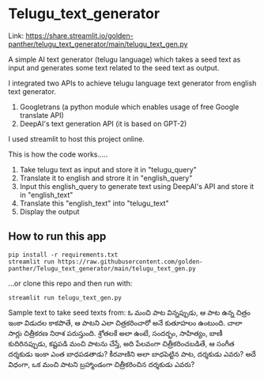 # Telugu_text_generator

Link: https://share.streamlit.io/golden-panther/telugu_text_generator/main/telugu_text_gen.py

A simple AI text generator (telugu language) which takes a seed text as input and generates some text related to the seed text as output.

I integrated two APIs to achieve telugu language text generator from english text generator.
  1. Googletrans (a python module which enables usage of free Google translate API)
  2. DeepAI's text generation API (it is based on GPT-2)

I used streamlit to host this project online.

This is how the code works.....
  1. Take telugu text as input and store it in "telugu_query"
  2. Translate it to english and strore it in "english_query"
  3. Input this english_query to generate text using DeepAI's API and store it in "english_text"
  4. Translate this "english_text" into "telugu_text"
  5. Display the output

## How to run this app

```
pip install -r requirements.txt
streamlit run https://raw.githubusercontent.com/golden-panther/Telugu_text_generator/main/telugu_text_gen.py
```

...or clone this repo and then run with:
```
streamlit run telugu_text_gen.py
```

Sample text to take seed texts from: ఓ మంచి పాట విన్నప్పుడు, ఆ పాట ఉన్న చిత్రం ఇంకా విడుదల కాకపొతే, ఆ పాటని ఎలా చిత్రకరించారో అనే కుతూహలం ఉంటుంది. చాలా సార్లు చిత్రీకరణ నిరాశ పరుస్తుంది. శ్రోతలకే అలా ఉంటే, సందర్భం, సాహిత్యం, బాణీ కుదిరినప్పుడు, కష్టపడి మంచి పాటను చేస్తే, అది పేలవంగా చిత్రీకరించబడితే, ఆ సంగీత దర్శకుడు ఇంకా ఎంత బాధపడతాడు? కీరవాణిని అలా బాధపెట్టిన పాట, దర్శకుడు ఎవరు? అదే విధంగా, ఒక మంచి పాటని బ్రహ్మాండంగా చిత్రీకరించిన దర్శకుడు ఎవరు?
